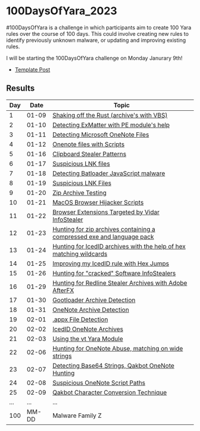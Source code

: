 # 100DaysOfYara_2023
#100DaysOfYara is a challenge in which participants aim to create 100 Yara rules over the course of 100 days. This could involve creating new rules to identify previously unknown malware, or updating and improving existing rules.

I will be starting the 100DaysOfYara challenge on Monday Janurary 9th!

- [Template Post](https://github.com/colincowie/100DaysOfYara_2023/blob/main/Template/000.md)


## Results 

| Day | Date       | Topic                           | 
|-----|------------|--------------------------------|
| 1   | 01-09 | [Shaking off the Rust (archive's with VBS)](https://github.com/colincowie/100DaysOfYara_2023/blob/main/January/001.md) |  
| 2   | 01-10 | [Detecting ExMatter with PE module's help](https://github.com/colincowie/100DaysOfYara_2023/blob/main/January/002/002.yar) | 
| 3   | 01-11 | [Detecting Microsoft OneNote Files](https://github.com/colincowie/100DaysOfYara_2023/blob/main/January/003/003.yar)          |
| 4   | 01-12 | [Onenote files with Scripts](https://github.com/colincowie/100DaysOfYara_2023/blob/main/January/004/004.yar)   |
| 5   | 01-16 | [Clipboard Stealer Patterns](https://github.com/colincowie/100DaysOfYara_2023/blob/main/January/005/005.yar)   |
| 6 | 01-17 | [Suspicious LNK files](https://github.com/colincowie/100DaysOfYara_2023/blob/main/January/006/006.md)
| 7 | 01-18 | [Detecting Batloader JavaScript  malware](https://github.com/colincowie/100DaysOfYara_2023/blob/main/January/007/007.md)
| 8 | 01-19 | [Suspicious LNK Files](https://github.com/colincowie/100DaysOfYara_2023/blob/main/January/008/008.md)
| 9 | 01-20 | [Zip Archive Testing](https://github.com/colincowie/100DaysOfYara_2023/blob/main/January/009/009.md)
| 10 | 01-21 | [MacOS Browser Hijacker Scripts](https://github.com/colincowie/100DaysOfYara_2023/blob/main/January/010/010.md)
 | 11 | 01-22 | [Browser Extensions Targeted by Vidar InfoStealer](https://github.com/colincowie/100DaysOfYara_2023/blob/main/January/011/011.md)
| 12 | 01-23 |  [Hunting for zip archives containing a compressed exe and language pack](https://github.com/colincowie/100DaysOfYara_2023/blob/main/January/012/012.md)
| 13 | 01-24 |  [Hunting for IcedID archives with the help of hex matching wildcards](https://github.com/colincowie/100DaysOfYara_2023/blob/main/January/013/013.md)
| 14 | 01-25 |  [Improving my IcedID rule with Hex Jumps](https://github.com/colincowie/100DaysOfYara_2023/blob/main/January/014/014.md)
| 15 | 01-26 |  [Hunting for "cracked" Software InfoStealers](https://github.com/colincowie/100DaysOfYara_2023/blob/main/January/015/015.md)
| 16 | 01-29 | [Hunting for Redline Stealer Archives with Adobe AfterFX](https://github.com/colincowie/100DaysOfYara_2023/blob/main/January/016/016.md)
| 17 | 01-30 | [Gootloader Archive Detection](https://github.com/colincowie/100DaysOfYara_2023/blob/main/January/017/017.md)
| 18 | 01-31 | [OneNote Archive Detection](https://github.com/colincowie/100DaysOfYara_2023/blob/main/January/018/018.md)
| 19 | 02-01 | [.appx File Detection](https://github.com/colincowie/100DaysOfYara_2023/blob/main/January/019/019.md)
| 20 | 02-02 | [IcedID OneNote Archives](https://github.com/colincowie/100DaysOfYara_2023/blob/main/January/020/020.md)
| 21 | 02-03 | [Using the vt Yara Module](https://github.com/colincowie/100DaysOfYara_2023/blob/main/January/021/021.md)
| 22 | 02-06 | [Hunting for OneNote Abuse, matching on wide strings](https://github.com/colincowie/100DaysOfYara_2023/blob/main/January/022/022.md)
| 23 | 02-07 | [Detecting Base64 Strings, Qakbot OneNote Hunting](https://github.com/colincowie/100DaysOfYara_2023/blob/main/January/023/023.md)
24 | 02-08 | [Suspicious OneNote Script Paths](https://github.com/colincowie/100DaysOfYara_2023/blob/main/January/024/024.md)
25 | 02-09 | [Qakbot Character Conversion Technique](https://github.com/colincowie/100DaysOfYara_2023/blob/main/January/025/025.md)
| ... | ...        | ...                            | ...                               |
| 100 | MM-DD | Malware Family Z               | [Link](url)          |
